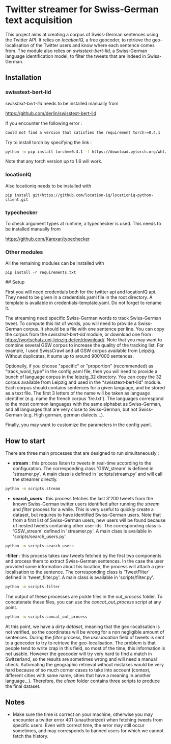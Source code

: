 # Twitter streamer for Swiss-German text acquisition

This project aims at creating a corpus of Swiss-German sentences using the Twitter API. It relies on *locationIQ*, a free geocoder, to retrieve the geo-localisation of the Twitter users and know where each sentence comes from. The module also relies on *swisstext-bert-lid*, a Swiss-German language identification model, to filter the tweets that are indeed in Swiss-German.

## Installation

### swisstext-bert-lid
*swisstext-bert-lid* needs to be installed manually from

https://github.com/derlin/swisstext-bert-lid

If you encounter the following error :
```zsh
Could not find a version that satisfies the requirement torch>=0.4.1
```
Try to install torch by specifying the link :
```zsh
python -m pip install torch==0.4.1 -f https://download.pytorch.org/whl/torch_stable.html
```
Note that any torch version up to 1.6 will work.

### locationIQ

Also locationiq needs to be installed with

`pip install git+https://github.com/location-iq/locationiq-python-client.git`

### typechecker

To check argument types at runtime, a typechecker is used. This needs to be installed manually from

https://github.com/Karexar/typechecker

### Other modules

All the remaining modules can be installed with

`pip install -r requirements.txt`

## Setup

First you will need credentials both for the twitter api and locationIQ api. They need to be given in a credentials.yaml file in the root directory. A template is available in credentials-template.yaml. Do not forget to rename it.

The streaming need specific Swiss-German words to track Swiss-German tweet. To compute this list of words,  you will need to provide a Swiss-German corpus. It should be a file with one sentence per line. You can copy the corpus from the *swisstext-bert-lid* module, or download one from : https://wortschatz.uni-leipzig.de/en/download/. Note that you may want to combine several GSW corpus to increase the quality of the tracking list. For example, I used SwissCrawl and all GSW corpus available from Leipzig. Without duplicates, it sums up to around 900'000 sentences.   

Optionally, if you choose "specific" or "proportion" (recommended) as "track_word_type" in the config.yaml file, then you will need to provide a bunch of language corpus in the leipzig_32 directory. You can copy the 32 corpus available from Leipzig and used in the *swisstext-bert-lid" module. Each corpus should contains sentences for a given language, and be stored as a text file. The first 3 letters of the name will be taken as language identifier (e.g. name the french corpus 'fre.txt'). The languages correspond to the most common languages with the same alphabet as Swiss-German, and all languages that are very close to Swiss-German, but not Swiss-German (e.g. High german, german dialects...).

Finally, you may want to customize the parameters in the config.yaml.

## How to start  

There are three main processes that are designed to run simultaneously :
 - **stream** : this process listen to tweets in real-time according to the configuration. The corresponding class 'GSW_stream' is defined in 'streamer.py'. A main class is defined in 'scripts/stream.py' and will call the streamer directly.
 ```zsh
 python -m scripts.stream
 ```
 - **search_users** : this process fetches the last 3'200 tweets from the known Swiss-German twitter users identified after running the *stream* and *filter* process for a while. This is very useful to quickly create a dataset, but requires to have identified Swiss-German users. Note that from a first list of Swiss-German users, new users will be found because of nested tweets containing other user ids. The corresponding class is 'GSW_stream' defined in 'streamer.py'. A main class is available in 'scripts/search_users.py'.
 ```zsh
 python -m scripts.search_users
 ```
 -**filter** : this process takes raw tweets fetched by the first two components and process them to extract Swiss-German sentences. In the case the user provided some information about his location, the process will attach a geo-localisation to the sentence. The corresponding class is 'TweetFilter' defined in 'tweet_filter.py'. A main class is available in 'scripts/filter.py'.
 ```zsh
 python -m scripts.filter
 ```

The output of these processes are pickle files in the *out_process* folder. To concatenate these files, you can use the *concat_out_process* script at any point.
```zsh
python -m scripts.concat_out_process
```

At this point, we have a *dirty dataset*, meaning that the geo-localisation is not verified, so the coordinates will be wrong for a non negligible amount of sentences. During the *filter* process, the *user.location* field of tweets is sent to a geocoder to try to retrieve the geo-localisation. The problem is that people tend to write crap in this field, so most of the time, this information is not usable. However the geocoder will try very hard to find a match in Switzerland, so the results are sometimes wrong and will need a manual check. Automating the geographic retrieval without mistakes would be very hard because of so much corner cases to take into account (context, different cities with same name, cities that have a meaning in another language...). Therefore, the *clean* folder contains three scripts to produce the final dataset. 

## Notes

- Make sure the time is correct on your machine, otherwise you may encounter a twitter error 401 (unauthorized) when fetching tweets from specific users. Even with correct time, the error may still occur sometimes, and may corresponds to banned users for which we cannot fetch the history.
